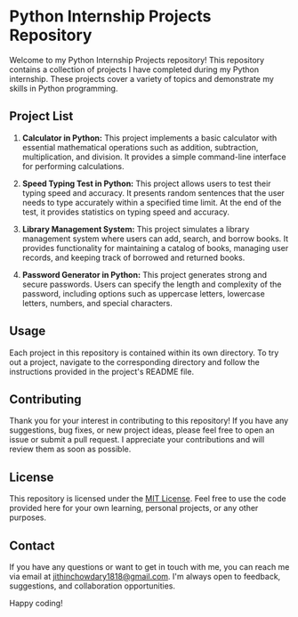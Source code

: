 # Python Internship Projects Repository

Welcome to my Python Internship Projects repository! This repository contains a collection of projects I have completed during my Python internship. These projects cover a variety of topics and demonstrate my skills in Python programming.

## Project List

1. **Calculator in Python:** This project implements a basic calculator with essential mathematical operations such as addition, subtraction, multiplication, and division. It provides a simple command-line interface for performing calculations.

2. **Speed Typing Test in Python:** This project allows users to test their typing speed and accuracy. It presents random sentences that the user needs to type accurately within a specified time limit. At the end of the test, it provides statistics on typing speed and accuracy.

3. **Library Management System:** This project simulates a library management system where users can add, search, and borrow books. It provides functionality for maintaining a catalog of books, managing user records, and keeping track of borrowed and returned books.

4. **Password Generator in Python:** This project generates strong and secure passwords. Users can specify the length and complexity of the password, including options such as uppercase letters, lowercase letters, numbers, and special characters.

## Usage

Each project in this repository is contained within its own directory. To try out a project, navigate to the corresponding directory and follow the instructions provided in the project's README file.

## Contributing

Thank you for your interest in contributing to this repository! If you have any suggestions, bug fixes, or new project ideas, please feel free to open an issue or submit a pull request. I appreciate your contributions and will review them as soon as possible.

## License

This repository is licensed under the [MIT License](LICENSE). Feel free to use the code provided here for your own learning, personal projects, or any other purposes.

## Contact

If you have any questions or want to get in touch with me, you can reach me via email at [jithinchowdary1818@gmail.com](jithinchowdary1818@gmail.com). I'm always open to feedback, suggestions, and collaboration opportunities.

Happy coding!
